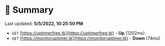 # 📖 Summary
Last updated: **5/5/2022, 10:25:50 PM**

- `GET` [https://uptimerfree.tk](https://uptimerfree.tk) - **Up** (1202ms)
- `GET` [https://monitoruptimer.tk](https://monitoruptimer.tk) - **Down** (74ms)
